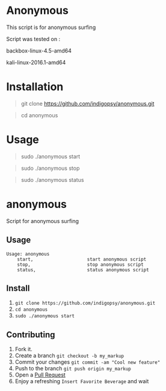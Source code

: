 # Anonymous

This script is for anonymous surfing

Script was tested on :

backbox-linux-4.5-amd64

kali-linux-2016.1-amd64

# Installation
> git clone https://github.com/indigopsy/anonymous.git

> cd anonymous


# Usage
> sudo ./anonymous start

> sudo ./anonymous stop

> sudo ./anonymous status




anonymous
==========

Script for anonymous surfing

Usage
---

```
Usage: anonymous
    start,                    start anonymous script
    stop,                     stop anonymous script
    status,                   status anonymous script

```

Install
---

1. `git clone https://github.com/indigopsy/anonymous.git`
2. `cd anonymous`
3. `sudo ./anonymous start`

Contributing
---

1. Fork it.
2. Create a branch `git checkout -b my_markup`
3. Commit your changes `git commit -am "Cool new feature"`
4. Push to the branch `git push origin my_markup`
5. Open a [Pull Request][1]
6. Enjoy a refreshing `Insert Favorite Beverage` and wait

[1]: https://github.com/acrogenesis/macchanger/pulls
